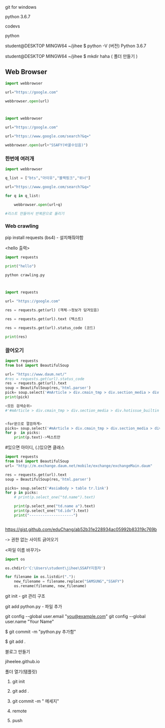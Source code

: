 git for windows



python 3.6.7



codevs



python 





student@DESKTOP MINGW64 ~/jihee
$ python -V (버전)
Python 3.6.7

student@DESKTOP MINGW64 ~/jihee
$ mkdir haha ( 폴더 만들기 )



## Web Browser

```python
import webbrowser

url="https://google.com"

webbrowser.open(url)



import webbrowser

url="https://google.com"

url="https://www.google.com/search?&q="

webbrowser.open(url+"SSAFY(바꿀수있음)")
```





### 한번에 여러개

```python
import webbrowser

q_list = ["bts","아이유","블랙핑크","위너"]

url="https://www.google.com/search?&q="

for q in q_list:

    webbrowser.open(url+q)

#리스트 만들어서 반복문으로 돌리기
```





### Web crawling

pip install requests (bs4) - 설치해줘야함

<hello 출력>

```python
import requests

print("hello")

python crawling.py



import requests

url= "https://google.com"

res = requests.get(url) (객체->정보가 담겨있음)

res = requests.get(url).text (텍스트)

res = requests.get(url).status_code (코드)

print(res)
```



### 끌어오기

```python
import requests
from bs4 import BeautifulSoup

url= "https://www.daum.net/"
#res = requests.get(url).status_code
res = requests.get(url).text
soup = BeautifulSoup(res,'html.parser')
pick= soup.select('#mArticle > div.cmain_tmp > div.section_media > div.hotissue_builtin > div.realtime_part > ol > li:nth-of-type(3) > div > div:nth-of-type(2) > span.txt_issue > a') #child를 -of-type으로 바꾸기
print(pick)

<모든 검색순위>
#'#mArticle > div.cmain_tmp > div.section_media > div.hotissue_builtin > div.realtime_part > ol > li (모든 검색순위)> div > div:nth-of-type(1) > span.txt_issue > a'


<for문으로 깔끔하게>
picks= soup.select('#mArticle > div.cmain_tmp > div.section_media > div.hotissue_builtin > div.realtime_part > ol > li > div > div:nth-of-type(1) > span.txt_issue > a')
for p  in picks:
    print(p.text)->텍스트만
```

#있으면 아이디, (.)있으면 클래스

```python
import requests
from bs4 import BeautifulSoup
url= "http://m.exchange.daum.net/mobile/exchange/exchangeMain.daum"

res = requests.get(url).text
soup = BeautifulSoup(res,'html.parser')

picks= soup.select('#asiaBody > table tr.link')
for p in picks:
    # print(p.select_one("td.name").text)

    print(p.select_one("td.name a").text)
    print(p.select_one("td.idx").text)
    print("--------------------")
  
```



https://gist.github.com/eduChang/ab52b31e228934ac05992b83319c769b

-> 권한 없는 사이트 긁어오기

<파일 이름 바꾸기>

```python
import os

os.chdir(r'C:\Users\student\jihee\SSAFY지원자')

for filename in os.listdir("."):
    new_filename = filename.replace("SAMSUNG","SSAFY")
    os.rename(filename, new_filename)
```



git init - git 관리 구조

 git add python.py - 파일 추가



  git config --global user.email "you@example.com"
  git config --global user.name "Your Name"

$ git commit -m "python.py 추가함"

$ git add .



블로그 만들기

jiheelee.github.io

폴더 열기(탬플릿)





1. git init
2. git add .
3. git commit -m " 메세지"

4. remote
5. push

